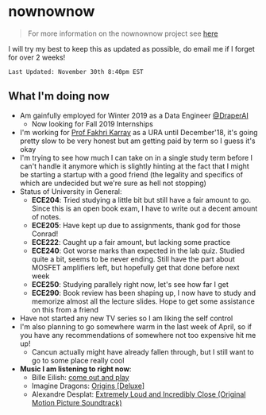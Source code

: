 # nownownow

> For more information on the nownownow project see [here](https://nownownow.com/about)

I will try my best to keep this as updated as possible, do email me if I forget for over 2 weeks!

`Last Updated: November 30th 8:40pm EST`

## What I'm doing now
- Am gainfully employed for Winter 2019 as a Data Engineer [@DraperAI](https://github.com/DraperAI/)
  - Now looking for Fall 2019 Internships
- I'm working for [Prof Fakhri Karray](https://uwaterloo.ca/electrical-computer-engineering/about/people/karray) as a URA until December'18, it's going pretty slow to be very honest but am getting paid by term so I guess it's okay
- I'm trying to see how much I can take on in a single study term before I can't handle it anymore which is slightly hinting at the fact that I might be starting a startup with a good friend (the legality and specifics of which are undecided but we're sure as hell not stopping)
- Status of University in General:
  - **ECE204**: Tried studying a little bit but still have a fair amount to go. Since this is an open book exam, I have to write out a decent amount of notes.
  - **ECE205**: Have kept up due to assignments, thank god for those Conrad!
  - **ECE222**: Caught up a fair amount, but lacking some practice
  - **ECE240**: Got worse marks than expected in the lab quiz. Studied quite a bit, seems to be never ending. Still have the part about MOSFET amplifiers left, but hopefully get that done before next week
  - **ECE250**: Studying parallely right now, let's see how far I get
  - **ECE290**: Book review has been shaping up, I now have to study and memorize almost all the lecture slides. Hope to get some assistance on this from a friend
- Have not started any new TV series so I am liking the self control
- I'm also planning to go somewhere warm in the last week of April, so if you have any recommendations of somewhere not too expensive hit me up!
  - Cancun actually might have already fallen through, but I still want to go to some place really cool
- **Music I am listening to right now**:
  - Bille Eilish: [come out and play](https://open.spotify.com/track/7wC5eZcFS1Q1BsQ35DU6H4?si=MesFeeElRnW59vA4wJKziA)
  - Imagine Dragons: [Origins [Deluxe]](https://open.spotify.com/album/3JfSxDfmwS5OeHPwLSkrfr?si=MjOl9CTwSPKd2_hW4YrKDw)
  - Alexandre Desplat: [Extremely Loud and Incredibly Close (Original Motion Picture Soundtrack)](https://open.spotify.com/album/6eo8C94KmE7fQo9g0dd7de?si=-Bk7egDDSMWe6kSXOkEPyw)
